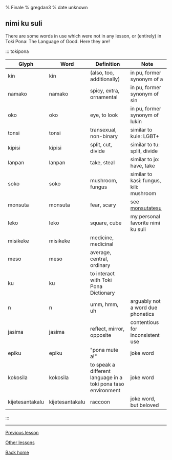 % Finale
% gregdan3
% date unknown

## nimi ku suli

There are some words in use which were not in any lesson, or (entirely) in Toki Pona: The Language of Good. Here they are!

::: tokipona

| Glyph           | Word            | Definition                                                    | Note                                    |
| --------------- | --------------- | ------------------------------------------------------------- | --------------------------------------- |
| kin             | kin             | (also, too, additionally)                                     | in pu, former synonym of a              |
| namako          | namako          | spicy, extra, ornamental                                      | in pu, former synonym of sin            |
| oko             | oko             | eye, to look                                                  | in pu, former synonym of lukin          |
| tonsi           | tonsi           | transexual, non-binary                                        | similar to kule: LGBT+                  |
| kipisi          | kipisi          | split, cut, divide                                            | similar to tu: split, divide            |
| lanpan          | lanpan          | take, steal                                                   | similar to jo: have, take               |
| soko            | soko            | mushroom, fungus                                              | similar to kasi: fungus, kili: mushroom |
| monsuta         | monsuta         | fear, scary                                                   | see [monsutatesu](./monsutatesu.html)   |
| leko            | leko            | square, cube                                                  | my personal favorite nimi ku suli       |
| misikeke        | misikeke        | medicine, medicinal                                           |                                         |
| meso            | meso            | average, central, ordinary                                    |                                         |
| ku              | ku              | to interact with Toki Pona Dictionary                         |                                         |
| n               | n               | umm, hmm, uh                                                  | arguably not a word due phonetics       |
| jasima          | jasima          | reflect, mirror, opposite                                     | contentious for inconsistent use        |
| epiku           | epiku           | "pona mute a!"                                                | joke word                               |
| kokosila        | kokosila        | to speak a different language in a toki pona taso environment | joke word                               |
| kijetesantakalu | kijetesantakalu | raccoon                                                       | joke word, but beloved                  |

:::

---

[Previous lesson](./pini.html)

[Other lessons](/toki-pona/#namako)

[Back home](/toki-pona/)
